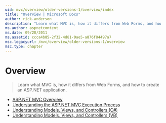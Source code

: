 ```yaml
---
uid: mvc/overview/older-versions-1/overview/index
title: "Overview | Microsoft Docs"
author: rick-anderson
description: "Learn what MVC is, how it differs from Web Forms, and how to create an ASP.NET application."
ms.author: aspnetcontent
ms.date: 09/28/2011
ms.assetid: ccca4b85-2f32-4d81-9ae5-a876f84497a7
msc.legacyurl: /mvc/overview/older-versions-1/overview
msc.type: chapter
---
```

Overview
====================
> Learn what MVC is, how it differs from Web Forms, and how to create an ASP.NET application.


- [ASP.NET MVC Overview](asp-net-mvc-overview.md)
- [Understanding the ASP.NET MVC Execution Process](understanding-the-asp-net-mvc-execution-process.md)
- [Understanding Models, Views, and Controllers (C#)](understanding-models-views-and-controllers-cs.md)
- [Understanding Models, Views, and Controllers (VB)](understanding-models-views-and-controllers-vb.md)
